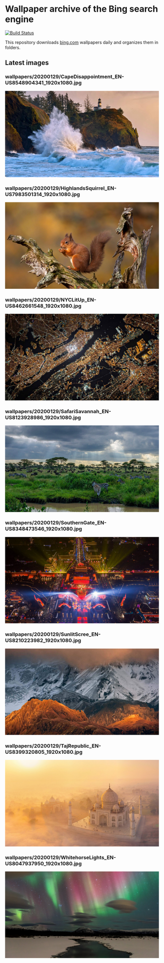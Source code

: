# Wallpaper archive of the Bing search engine

[![Build Status](https://travis-ci.org/kijart/bing-daily-images-dl.svg?branch=wallpapers)](https://travis-ci.org/kijart/bing-daily-images-dl)

This repository downloads [bing.com](https://www.bing.com) wallpapers daily and organizes them in folders.

## Latest images

<!-- Wallpapers -->

### wallpapers/20200129/CapeDisappointment_EN-US8548904341_1920x1080.jpg

![wallpapers/20200129/CapeDisappointment_EN-US8548904341_1920x1080.jpg](wallpapers/20200129/CapeDisappointment_EN-US8548904341_1920x1080.jpg)

### wallpapers/20200129/HighlandsSquirrel_EN-US7983501314_1920x1080.jpg

![wallpapers/20200129/HighlandsSquirrel_EN-US7983501314_1920x1080.jpg](wallpapers/20200129/HighlandsSquirrel_EN-US7983501314_1920x1080.jpg)

### wallpapers/20200129/NYCLitUp_EN-US8462661548_1920x1080.jpg

![wallpapers/20200129/NYCLitUp_EN-US8462661548_1920x1080.jpg](wallpapers/20200129/NYCLitUp_EN-US8462661548_1920x1080.jpg)

### wallpapers/20200129/SafariSavannah_EN-US8123928986_1920x1080.jpg

![wallpapers/20200129/SafariSavannah_EN-US8123928986_1920x1080.jpg](wallpapers/20200129/SafariSavannah_EN-US8123928986_1920x1080.jpg)

### wallpapers/20200129/SouthernGate_EN-US8348473546_1920x1080.jpg

![wallpapers/20200129/SouthernGate_EN-US8348473546_1920x1080.jpg](wallpapers/20200129/SouthernGate_EN-US8348473546_1920x1080.jpg)

### wallpapers/20200129/SunlitScree_EN-US8210223982_1920x1080.jpg

![wallpapers/20200129/SunlitScree_EN-US8210223982_1920x1080.jpg](wallpapers/20200129/SunlitScree_EN-US8210223982_1920x1080.jpg)

### wallpapers/20200129/TajRepublic_EN-US8399320805_1920x1080.jpg

![wallpapers/20200129/TajRepublic_EN-US8399320805_1920x1080.jpg](wallpapers/20200129/TajRepublic_EN-US8399320805_1920x1080.jpg)

### wallpapers/20200129/WhitehorseLights_EN-US8047937950_1920x1080.jpg

![wallpapers/20200129/WhitehorseLights_EN-US8047937950_1920x1080.jpg](wallpapers/20200129/WhitehorseLights_EN-US8047937950_1920x1080.jpg)

